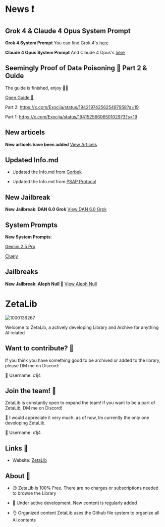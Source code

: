 # News ❗️
## Grok 4 & Claude 4 Opus System Prompt
**Grok 4 System Prompt**
You can find Grok 4's [here](https://github.com/Exocija/ZetaLib/blob/main/System%20Prompts/xAI/grok4.md)

**Claude 4 Opus System Prompt**
And Claude 4 Opus's [here](https://github.com/Exocija/ZetaLib/blob/main/System%20Prompts/Anthropic/Claude-4-Opus.md)

## Seemingly Proof of Data Poisoning 🐉 Part 2 & Guide

The guide is finished, enjoy 🧙‍♂️

[Open Guide 📃](https://github.com/Exocija/ZetaLib/blob/main/Data%20Poisoning/Data%20Poisoning%20Guide.md)

Part 2:
https://x.com/Exocija/status/1942197425625497958?s=19

Part 1:
https://x.com/Exocija/status/1941525660650102973?s=19

## New articels
**New articels have been added**
[View Articels](https://github.com/Exocija/ZetaLib/tree/main/Archive/Automated/Explore)

## Updated Info.md

- Updated the Info.md from [Gorbek](https://github.com/Exocija/ZetaLib/tree/main/Prompts/Abstract%20Prompts/Gorbek)

- Updated the Info.md from [PSAP Protocol](https://github.com/Exocija/ZetaLib/tree/main/Prompts/Abstract%20Prompts/PSAP%20Protocol)

## New Jailbreak
**New Jailbreak: DAN 6.0 Grok**
[View DAN 6.0 Grok](https://github.com/Exocija/ZetaLib/tree/main/Prompts/Jailbreaks/DAN%206.0%20Grok)

## System Prompts
**New System Prompts**: 

[Gemini 2.5 Pro](https://github.com/Exocija/ZetaLib/tree/main/System%20Prompts/Google)


[Cluely](https://github.com/Exocija/ZetaLib/tree/main/System%20Prompts/Cluely)

## Jailbreaks
**New Jailbreak: Aleph Null 🦆**
[View Aleph Null](https://github.com/Exocija/ZetaLib/tree/main/Prompts/Jailbreaks/Aleph%20Null)

# ZetaLib

![1000136267](https://github.com/user-attachments/assets/e077fb25-fba8-490d-b665-1744b7c932be)


Welcome to ZetaLib, a actively developing Library and Archive for anything AI related


## Want to contribute? 📑
If you think you have something good to be archived or added to the library, please DM me on Discord:

📧 Username: c1j4

## Join the team! 📌
ZetaLib is constantly open to expand the team! If you want to be a part of ZetaLib, DM me on Discord!

👀 I would appreciate it very much, as of now, Im currently the only one developing ZetaLib.

📧 Username: c1j4

## Links 🔗

- Website: [ZetaLib](https://zetalib.neocities.org)


## About 🌙
- 😉 ZetaLib is 100% Free. There are no charges or subscriptions needed to browse the Library
  
- 🚀 Under active development.
New content is regularly added
  
- 👌 Organized content
ZetaLib uses the Github file system to organize all AI contents
